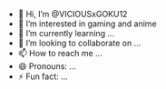 - 👋 Hi, I’m @VICIOUSxGOKU12
- 👀 I’m interested in gaming and anime
- 🌱 I’m currently learning ...
- 💞️ I’m looking to collaborate on ...
- 📫 How to reach me ...
- 😄 Pronouns: ...
- ⚡ Fun fact: ...

<!---
VICIOUSxGOKU12/VICIOUSxGOKU12 is a ✨ special ✨ repository because its `README.md` (this file) appears on your GitHub profile.
You can click the Preview link to take a look at your changes.
--->
